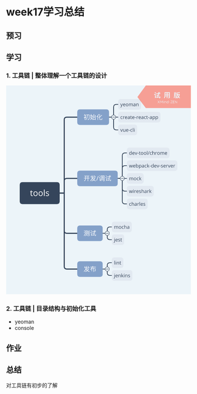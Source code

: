 # week17学习总结

## 预习

## 学习

### 1. 工具链 | 整体理解一个工具链的设计
![tools](./tools.png)
### 2. 工具链 | 目录结构与初始化工具
+ yeoman
+ console
## 作业

## 总结

对工具链有初步的了解